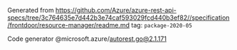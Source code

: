 Generated from https://github.com/Azure/azure-rest-api-specs/tree/3c764635e7d442b3e74caf593029fcd440b3ef82//specification/frontdoor/resource-manager/readme.md tag: `package-2020-05`

Code generator @microsoft.azure/autorest.go@2.1.171


